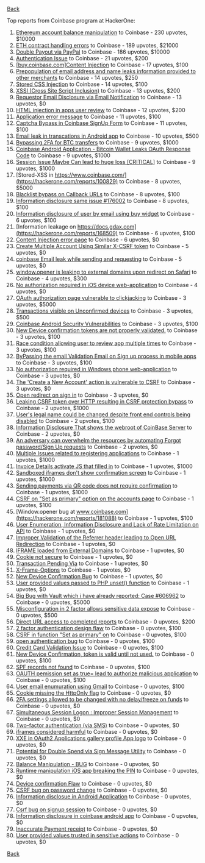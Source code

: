 [Back](../README.md)

Top reports from Coinbase program at HackerOne:

1. [Ethereum account balance manipulation](https://hackerone.com/reports/300748) to Coinbase - 230 upvotes, $10000
2. [ETH contract handling errors](https://hackerone.com/reports/328526) to Coinbase - 189 upvotes, $21000
3. [Double Payout via PayPal](https://hackerone.com/reports/307239) to Coinbase - 186 upvotes, $10000
4. [Authentication Issue](https://hackerone.com/reports/176979) to Coinbase - 21 upvotes, $200
5. [[buy.coinbase.com]Content Injection](https://hackerone.com/reports/218680) to Coinbase - 17 upvotes, $100
6. [Prepopulation of email address and name leaks information provided to other merchants](https://hackerone.com/reports/316290) to Coinbase - 14 upvotes, $250
7. [Stored CSS Injection](https://hackerone.com/reports/315865) to Coinbase - 14 upvotes, $100
8. [XSSI (Cross Site Script Inclusion)](https://hackerone.com/reports/118631) to Coinbase - 13 upvotes, $200
9. [Requestor Email Disclosure via Email Notification](https://hackerone.com/reports/202361) to Coinbase - 13 upvotes, $0
10. [HTML injection in apps user review](https://hackerone.com/reports/104543) to Coinbase - 12 upvotes, $200
11. [Application error message](https://hackerone.com/reports/147577) to Coinbase - 11 upvotes, $100
12. [Captcha Bypass in Coinbase SignUp Form](https://hackerone.com/reports/246801) to Coinbase - 11 upvotes, $100
13. [Email leak in transcations in Android app](https://hackerone.com/reports/126376) to Coinbase - 10 upvotes, $500
14. [Bypassing 2FA for BTC transfers](https://hackerone.com/reports/10554) to Coinbase - 9 upvotes, $1000
15. [Coinbase Android Application - Bitcoin Wallet Leaks OAuth Response Code](https://hackerone.com/reports/5314) to Coinbase - 9 upvotes, $1000
16. [Session Issue Maybe Can lead to huge loss [CRITICAL]](https://hackerone.com/reports/112496) to Coinbase - 9 upvotes, $1000
17. [Stored-XSS in https://www.coinbase.com/](https://hackerone.com/reports/100829) to Coinbase - 8 upvotes, $5000
18. [Blacklist bypass on Callback URLs](https://hackerone.com/reports/53004) to Coinbase - 8 upvotes, $100
19. [Information disclosure same issue #176002](https://hackerone.com/reports/248599) to Coinbase - 8 upvotes, $100
20. [Information disclosure of user by email using buy widget](https://hackerone.com/reports/176002) to Coinbase - 6 upvotes, $100
21. [Information leakage on https://docs.gdax.com](https://hackerone.com/reports/168509) to Coinbase - 6 upvotes, $100
22. [Content Injection error page](https://hackerone.com/reports/148952) to Coinbase - 6 upvotes, $0
23. [Create Multiple Account Using Similar X-CSRF token](https://hackerone.com/reports/155726) to Coinbase - 5 upvotes, $0
24. [coinbase Email leak while sending and requesting](https://hackerone.com/reports/168289) to Coinbase - 5 upvotes, $0
25. [window.opener is leaking to external domains upon redirect on Safari](https://hackerone.com/reports/160498) to Coinbase - 4 upvotes, $300
26. [No authorization required in iOS device web-application](https://hackerone.com/reports/148538) to Coinbase - 4 upvotes, $0
27. [OAuth authorization page vulnerable to clickjacking](https://hackerone.com/reports/65825) to Coinbase - 3 upvotes, $5000
28. [Transactions visible on Unconfirmed devices](https://hackerone.com/reports/100186) to Coinbase - 3 upvotes, $500
29. [Coinbase Android Security Vulnerabilities](https://hackerone.com/reports/5786) to Coinbase - 3 upvotes, $100
30. [New Device confirmation tokens are not properly validated.](https://hackerone.com/reports/30238) to Coinbase - 3 upvotes, $100
31. [Race condition allowing user to review app multiple times](https://hackerone.com/reports/106360) to Coinbase - 3 upvotes, $100
32. [ByPassing the email Validation Email on Sign up process in mobile apps](https://hackerone.com/reports/57764) to Coinbase - 3 upvotes, $100
33. [No authorization required in Windows phone web-application](https://hackerone.com/reports/148537) to Coinbase - 3 upvotes, $0
34. [The 'Create a New Account' action is vulnerable to CSRF](https://hackerone.com/reports/109810) to Coinbase - 3 upvotes, $0
35. [Open redirect on sign in](https://hackerone.com/reports/231760) to Coinbase - 3 upvotes, $0
36. [Leaking CSRF token over HTTP resulting in CSRF protection bypass](https://hackerone.com/reports/15412) to Coinbase - 2 upvotes, $1000
37. [User's legal name could be changed despite front end controls being disabled](https://hackerone.com/reports/131192) to Coinbase - 2 upvotes, $100
38. [Information Disclosure That shows the webroot of CoinBase Server](https://hackerone.com/reports/5073) to Coinbase - 2 upvotes, $0
39. [An adversary can overwhelm the resources by automating Forgot password/Sign Up requests](https://hackerone.com/reports/119605) to Coinbase - 2 upvotes, $0
40. [Multiple Issues related to registering applications](https://hackerone.com/reports/5933) to Coinbase - 1 upvotes, $1000
41. [Invoice Details activate JS that filled in](https://hackerone.com/reports/21034) to Coinbase - 1 upvotes, $1000
42. [Sandboxed iframes don't show confirmation screen](https://hackerone.com/reports/54733) to Coinbase - 1 upvotes, $1000
43. [Sending payments via QR code does not require confirmation](https://hackerone.com/reports/126784) to Coinbase - 1 upvotes, $1000
44. [CSRF on "Set as primary" option on the accounts page](https://hackerone.com/reports/10563) to Coinbase - 1 upvotes, $100
45. [Window.opener bug at www.coinbase.com](https://hackerone.com/reports/181088) to Coinbase - 1 upvotes, $100
46. [User Enumeration, Information Disclosure and Lack of Rate Limitation on API](https://hackerone.com/reports/5200) to Coinbase - 1 upvotes, $0
47. [Improper Validation of the Referrer header leading to Open URL Redirection](https://hackerone.com/reports/5199) to Coinbase - 1 upvotes, $0
48. [IFRAME loaded from External Domains](https://hackerone.com/reports/5205) to Coinbase - 1 upvotes, $0
49. [Cookie not secure](https://hackerone.com/reports/140742) to Coinbase - 1 upvotes, $0
50. [Transaction Pending Via](https://hackerone.com/reports/143541) to Coinbase - 1 upvotes, $0
51. [X-Frame-Options](https://hackerone.com/reports/237071) to Coinbase - 1 upvotes, $0
52. [New Device Confirmation Bug](https://hackerone.com/reports/266288) to Coinbase - 1 upvotes, $0
53. [User provided values passed to PHP unset() function](https://hackerone.com/reports/292500) to Coinbase - 1 upvotes, $0
54. [Big Bug with Vault which i have already reported: Case #606962](https://hackerone.com/reports/65084) to Coinbase - 0 upvotes, $5000
55. [Misconfiguration in 2 factor allows sensitive data expose](https://hackerone.com/reports/119129) to Coinbase - 0 upvotes, $500
56. [Direct URL access to completed reports](https://hackerone.com/reports/109815) to Coinbase - 0 upvotes, $200
57. [2 factor authentication design flaw](https://hackerone.com/reports/7369) to Coinbase - 0 upvotes, $100
58. [CSRF in function "Set as primary" on](https://hackerone.com/reports/10829) to Coinbase - 0 upvotes, $100
59. [open authentication bug](https://hackerone.com/reports/48065) to Coinbase - 0 upvotes, $100
60. [Credit Card Validation Issue](https://hackerone.com/reports/29234) to Coinbase - 0 upvotes, $100
61. [New Device Confirmation, token is valid until not used.](https://hackerone.com/reports/36594) to Coinbase - 0 upvotes, $100
62. [SPF records not found](https://hackerone.com/reports/92740) to Coinbase - 0 upvotes, $100
63. [OAUTH pemission set as true= lead to authorize malicious application](https://hackerone.com/reports/87561) to Coinbase - 0 upvotes, $100
64. [User email enumuration using Gmail](https://hackerone.com/reports/90308) to Coinbase - 0 upvotes, $100
65. [Cookie missing the HttpOnly flag](https://hackerone.com/reports/5204) to Coinbase - 0 upvotes, $0
66. [2FA settings allowed to be changed with no delay/freeze on funds](https://hackerone.com/reports/16696) to Coinbase - 0 upvotes, $0
67. [Simultaneous Session Logon : Improper Session Management](https://hackerone.com/reports/11722) to Coinbase - 0 upvotes, $0
68. [Two-factor authentication (via SMS)](https://hackerone.com/reports/66223) to Coinbase - 0 upvotes, $0
69. [iframes considered harmful](https://hackerone.com/reports/55827) to Coinbase - 0 upvotes, $0
70. [XXE in OAuth2 Applications gallery profile App logo](https://hackerone.com/reports/104620) to Coinbase - 0 upvotes, $0
71. [Potential for Double Spend via Sign Message Utility](https://hackerone.com/reports/106315) to Coinbase - 0 upvotes, $0
72. [Balance Manipulation - BUG](https://hackerone.com/reports/94925) to Coinbase - 0 upvotes, $0
73. [Runtime manipulation iOS app breaking the PIN](https://hackerone.com/reports/80512) to Coinbase - 0 upvotes, $0
74. [Device confirmation Flaw](https://hackerone.com/reports/254869) to Coinbase - 0 upvotes, $0
75. [CSRF bug on password change](https://hackerone.com/reports/230436) to Coinbase - 0 upvotes, $0
76. [Information disclosue in Android Application](https://hackerone.com/reports/201855) to Coinbase - 0 upvotes, $0
77. [Csrf bug on signup session](https://hackerone.com/reports/230428) to Coinbase - 0 upvotes, $0
78. [Information disclosure in coinbase android app](https://hackerone.com/reports/192197) to Coinbase - 0 upvotes, $0
79. [Inaccurate Payment receipt](https://hackerone.com/reports/121417) to Coinbase - 0 upvotes, $0
80. [User provided values trusted in sensitive actions](https://hackerone.com/reports/327867) to Coinbase - 0 upvotes, $0


[Back](../README.md)